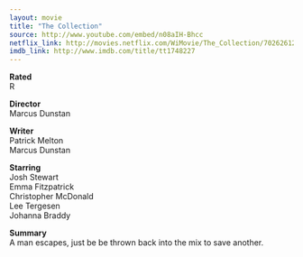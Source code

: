 ```yaml
---
layout: movie
title: "The Collection"
source: http://www.youtube.com/embed/n08aIH-Bhcc
netflix_link: http://movies.netflix.com/WiMovie/The_Collection/70262612
imdb_link: http://www.imdb.com/title/tt1748227
---
```


__Rated__<br /><span class="rated ts">R</span>

__Director__<br />Marcus Dunstan

__Writer__<br />Patrick Melton<br />Marcus Dunstan

__Starring__<br />Josh Stewart<br />Emma Fitzpatrick<br />Christopher McDonald<br />Lee Tergesen<br />Johanna Braddy

__Summary__<br />A man escapes, just be be thrown back into the mix to save another.